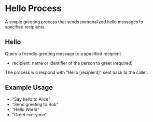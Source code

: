 # Hello Process

A simple greeting process that sends personalized hello messages to specified recipients.

## Hello

Query a friendly greeting message to a specified recipient

- recipient: name or identifier of the person to greet (required)

The process will respond with "Hello [recipient]" sent back to the caller.

## Example Usage

- "Say hello to Alice"
- "Send greeting to Bob"
- "Hello World"
- "Greet everyone"
